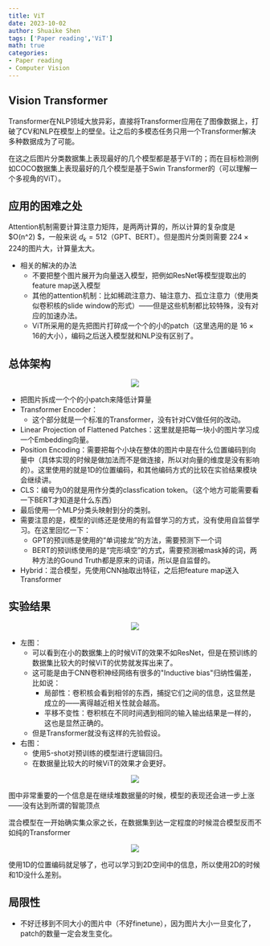```yaml
---
title: ViT
date: 2023-10-02
author: Shuaike Shen
tags: ['Paper reading','ViT']
math: true
categories: 
- Paper reading
- Computer Vision
---
```


## Vision Transformer

Transformer在NLP领域大放异彩，直接将Transformer应用在了图像数据上，打破了CV和NLP在模型上的壁垒。让之后的多模态任务只用一个Transformer解决多种数据成为了可能。

在这之后图片分类数据集上表现最好的几个模型都是基于ViT的；而在目标检测例如COCO数据集上表现最好的几个模型是基于Swin Transformer的（可以理解一个多视角的ViT）。

## 应用的困难之处

Attention机制需要计算注意力矩阵，是两两计算的，所以计算的复杂度是 $O(n^2) $，一般来说 $d_k=512$（GPT、BERT）。但是图片分类则需要 $224\times 224$的图片大，计算量太大。

- 相关的解决的办法
  - 不要把整个图片展开为向量送入模型，把例如ResNet等模型提取出的feature map送入模型
  - 其他的attention机制：比如稀疏注意力、轴注意力、孤立注意力（使用类似卷积核的slide window的形式）——但是这些机制都比较特殊，没有对应的加速办法。
  - ViT所采用的是先把图片打碎成一个个的小的patch（这里选用的是 $16\times 16$的大小），编码之后送入模型就和NLP没有区别了。

## 总体架构

<center>
<img src="/sreenshortcut/Screenshot 2023-08-20 at 21.10.30.png">
</center>

- 把图片拆成一个个的小patch来降低计算量
- Transformer Encoder：
  - 这个部分就是一个标准的Transformer，没有针对CV做任何的改动。
- Linear Projection of Flattened Patches：这里就是把每一块小的图片学习成一个Embedding向量。
- Position Encoding：需要把每个小块在整体的图片中是在什么位置编码到向量中（具体实现的时候是做加法而不是做连接，所以对向量的维度是没有影响的）。这里使用的就是1D的位置编码，和其他编码方式的比较在实验结果模块会继续讲。
- CLS：编号为0的就是用作分类的classfication token。（这个地方可能需要看一下BERT才知道是什么东西）
- 最后使用一个MLP分类头映射到分的类别。
- 需要注意的是，模型的训练还是使用的有监督学习的方式，没有使用自监督学习。在这里回忆一下：
  - GPT的预训练是使用的“单词接龙”的方法，需要预测下一个词
  - BERT的预训练使用的是“完形填空”的方式，需要预测被mask掉的词，两种方法的Gound Truth都是原来的词语，所以是自监督的。
- Hybrid：混合模型，先使用CNN抽取出特征，之后把feature map送入Transformer

## 实验结果

<center>
<img src="/sreenshortcut/Screenshot 2023-08-20 at 21.26.51.png">
</center>

- 左图：
  - 可以看到在小的数据集上的时候ViT的效果不如ResNet，但是在预训练的数据集比较大的时候ViT的优势就发挥出来了。
  - 这可能是由于CNN卷积神经网络有很多的"Inductive bias"归纳性偏差，比如说：
    - 局部性：卷积核会看到相邻的东西，捕捉它们之间的信息，这显然是成立的——离得越近相关性就会越高。
    - 平移不变性：卷积核在不同时间遇到相同的输入输出结果是一样的，这也是显然正确的。
  - 但是Transformer就没有这样的先验假设。
- 右图：
  - 使用5-shot对预训练的模型进行逻辑回归。
  - 在数据量比较大的时候ViT的效果才会更好。

<center>
<img src="/sreenshortcut/Screenshot 2023-08-20 at 21.33.55.png">
</center>


图中非常重要的一个信息是在继续堆数据量的时候，模型的表现还会进一步上涨——没有达到所谓的智能顶点

混合模型在一开始确实集众家之长，在数据集到达一定程度的时候混合模型反而不如纯的Transformer

<center>
<img src="/sreenshortcut/Screenshot 2023-08-20 at 21.40.09.png">
</center>


使用1D的位置编码就足够了，也可以学习到2D空间中的信息，所以使用2D的时候和1D没什么差别。

## 局限性

- 不好迁移到不同大小的图片中（不好finetune），因为图片大小一旦变化了，patch的数量一定会发生变化。